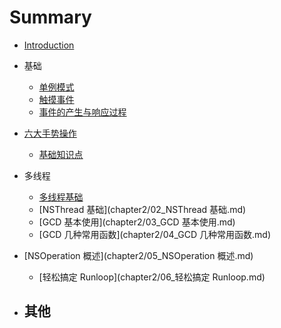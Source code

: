 # Summary

- [Introduction](README.md)

- 基础
    - [单例模式](chapter1/01_iOS单例模式.md)
    - [触摸事件](chapter1/02_触摸事件.md)
    - [事件的产生与响应过程](chapter1/03_事件的产生与响应过程.md)
- [六大手势操作](chapter1/05_六大手势操作.md)
    - [基础知识点](chapter1/06_基础知识点.md)
    
- 多线程
    - [多线程基础](chapter2/01_多线程基础.md)
    - [NSThread 基础](chapter2/02_NSThread 基础.md)
    - [GCD 基本使用](chapter2/03_GCD 基本使用.md)
    - [GCD 几种常用函数](chapter2/04_GCD 几种常用函数.md)
- [NSOperation 概述](chapter2/05_NSOperation 概述.md)
    - [轻松搞定 Runloop](chapter2/06_轻松搞定 Runloop.md)
    
- 其他
    - 

